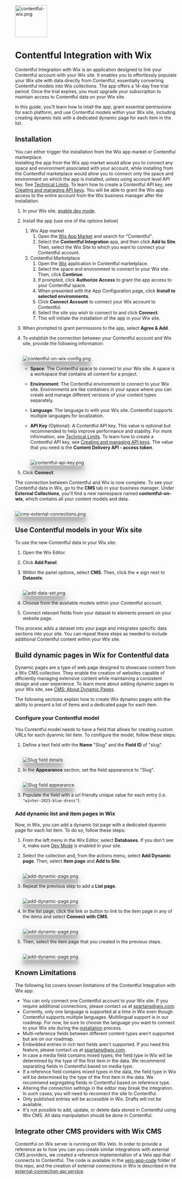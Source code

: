 <img src="docs/images/rectangle-logo.png" alt="contentful-wix.png" width="100"/><br>
# Contentful Integration with Wix

Contentful Integration with Wix is an application designed to link your Contentful account with your Wix site. It enables you to effortlessly populate your Wix site with data directly from Contentful, essentially converting Contentful models into Wix collections. The app offers a 14-day free trial period. Once the trial expires, you must upgrade your subscription to maintain access to Contentful data on your Wix site.

In this guide, you'll learn how to intall the app, grant essential permissions for each platform, and use Contentful models within your Wix site, including creating dynamic lists with a dedicated dynamic page for each item in the list.

## Installation

You can either trigger the installation from the Wix app market or Contentful marketplace.<br>
Installing the app from the Wix app market would allow you to connect any space and environment associated with your account, while installing from the Contentful marketplace would allow you to connect only the space and environment on which the app is installed, unless using account level API key. See [Technical Limits](https://www.contentful.com/developers/docs/technical-limits/). To learn how to create a Contentful API key, see [Creating and managing API keys](https://training.contentful.com/student/page/1050378-creating-and-managing-api-keys).
You will be able to grant the Wix app access to the entire account from the Wix business manager after the installation.

1. In your Wix site, [enable dev mode](https://dev.wix.com/docs/develop-websites/articles/getting-started/resources/about-velo-by-wix#to-enable-velo-on-your-site).
1. Install the app (use one of the options below)
   1. Wix App market 
      1. Open the [Wix App Market](https://www.wix.com/app-market/search-result?query=contentful) and search for "Contentful".
      2. Select the **Contentful Integration** app, and then click **Add to Site**. Then, select the Wix Site to which you want to connect your Contentful account.
   2. Contentful Marketplace
      1. Open the [Wix](https://app.contentful.com/deeplink?link=apps&id=5oytqBOh7xKU40F5c28zQE) application in Contentful marketplace.
      2. Select the space and environment to connect to your Wix site. Then, click **Continue**.
      2. If prompted, click **Authorize Access** to grant the app access to your Contentful space.
      3. When presented with the App Configuration page, click **Install to selected environments**.
      4. Click **Connect Account** to connect your Wix account to Contentful.
      5. Select the site you wish to connect to and click **Connect**.
      5. This will initiate the installation of the app in your Wix site.
1. When prompted to grant permissions to the app, select **Agree & Add**.
1. To establish the connection between your Contentful account and Wix site, provide the following information:

    <img alt="contentful-on-wix-config.png" src="docs/images/contentful-on-wix-config.png" style="margin-top: 16px; box-shadow: rgba(0, 0, 0, 0.3) 0px 19px 38px, rgba(0, 0, 0, 0.22) 0px 15px 12px;"/>

    * **Space**: The Contentful space to connect to your Wix site. A space is a workspace that contains all content for a project. 
    * **Environment**: The Contentful environment to connect to your Wix site. Environments are like containers in your space where you can create and manage different versions of your content types separately.
    * **Language**: The language to with your Wix site. Contentful supports multiple languages for localization.
    * **API Key** (Optional): A Contentful API key. This value is optional but recommended to help improve performance and stability. For more information, see [Technical Limits](https://www.contentful.com/developers/docs/technical-limits/). To learn how to create a Contentful API key, see [Creating and managing API keys](https://training.contentful.com/student/page/1050378-creating-and-managing-api-keys). The value that you need is the **Content Delivery API - access token**.

       <img alt="contentful-api-key.png" src="docs/images/contentful-api-key.png" style="margin-top: 16px; box-shadow: rgba(0, 0, 0, 0.3) 0px 19px 38px, rgba(0, 0, 0, 0.22) 0px 15px 12px;"/>

1. Click **Connect**.

The connection between Contentful and Wix is now complete. To see your Contentful data in Wix, go to the **CMS** tab in your business manager. Under **External Collections**, you'll find a new namespace named **contentful-on-wix**, which contains all your content models and data.

<img alt="cms-external-connections.png" src="docs/images/cms-external-connections.png" style="margin-top: 16px; box-shadow: rgba(0, 0, 0, 0.3) 0px 19px 38px, rgba(0, 0, 0, 0.22) 0px 15px 12px;"/>

## Use Contentful models in your Wix site

To use the new Contentful data in your Wix site:

1. Open the Wix Editor.
1. Click **Add Panel**.
1. Within the panel options, select **CMS**. Then, click the **+** sign next to **Datasets**.

   <img alt="add-data-set.png" src="docs/images/add-data-set.png" style="margin-top: 16px; box-shadow: rgba(0, 0, 0, 0.3) 0px 19px 38px, rgba(0, 0, 0, 0.22) 0px 15px 12px;"/>

1. Choose from the available models within your Contentful account.
1. Connect relevant fields from your dataset to elements present on your website page.

This process adds a dataset into your page and integrates specific data sections into your site. You can repeat these steps as needed to include additional Contentful content within your Wix site.

## Build dynamic pages in Wix for Contentful data

Dynamic pages are a type of web page designed to showcase content from a Wix CMS collection. They enable the creation of websites capable of efficiently managing extensive content while maintaining a consistent design and user experience. To learn more about adding dynamic pages to your Wix site, see [CMS: About Dynamic Pages](https://support.wix.com/en/article/cms-about-dynamic-pages).

The following sections explain how to create Wix dynamic pages with the ability to present a list of items and a dedicated page for each item.

### Configure your Contentful model

You Contentful model needs to have a field that allows for creating custom URLs for each dyanmic list item. To configure the model, follow these steps:

1. Define a text field with the **Name** "Slug" and the **Field ID** of "slug".

      <img alt="Slug field details" src="docs/images/slug-field-details.png" style="margin-top: 16px; box-shadow: rgba(0, 0, 0, 0.3) 0px 19px 38px, rgba(0, 0, 0, 0.22) 0px 15px 12px;"/>

1.  In the **Appearance** section, set the field appearance to "Slug".
          
      <img alt="Slug field appearance" src="docs/images/slug-field-appearance.png" style="margin-top: 16px; box-shadow: rgba(0, 0, 0, 0.3) 0px 19px 38px, rgba(0, 0, 0, 0.22) 0px 15px 12px;"/>
   
1. Populate the field with a url friendly unique value for each entry (i.e. `"winter-2023-blue-dress"`).

### Add dynamic list and item pages in Wix

Now, in Wix, you can add a dynamic list page with a dedicated dyanmic page for each list item. To do so, follow these steps:

1. From the left menu in the Wix Editor, select **Databases**. If you don't see it, make sure [Dev Mode](https://dev.wix.com/docs/develop-websites/articles/getting-started/resources/about-velo-by-wix#to-enable-velo-on-your-site) is enabled in your site.

1. Select the collection and, from the actions menu, select **Add Dynamic page**. Then, select **Item page** and **Add to Site**.

   <img alt="add-dynamic-page.png" src="docs/images/add-dynamic-page.png" style="margin-top: 16px; box-shadow: rgba(0, 0, 0, 0.3) 0px 19px 38px, rgba(0, 0, 0, 0.22) 0px 15px 12px;"/>

1. Repeat the previous step to add a **List page**.

    <img alt="add-dynamic-page.png" src="docs/images/dynamic-page-select-type.png" style="margin-top: 16px; box-shadow: rgba(0, 0, 0, 0.3) 0px 19px 38px, rgba(0, 0, 0, 0.22) 0px 15px 12px;"/>

1. In the list page, click the link or button to link to the item page in any of the items and select **Connect with CMS**.

   <img alt="add-dynamic-page.png" src="docs/images/dynamic-page-connect-with-cms.png" style="margin-top: 16px; box-shadow: rgba(0, 0, 0, 0.3) 0px 19px 38px, rgba(0, 0, 0, 0.22) 0px 15px 12px;"/>

1. Then, select the item page that you created in the previous steps.

   <img alt="add-dynamic-page.png" src="docs/images/dynamic-page-select-item-page.png" style="margin-top: 16px; box-shadow: rgba(0, 0, 0, 0.3) 0px 19px 38px, rgba(0, 0, 0, 0.22) 0px 15px 12px;"/>

## Known Limitations

The following list covers known limitations of the Contentful Integration with Wix app:

* You can only connect one Contentful account to your Wix site. If you require additional connections, please contact us at spartans@wix.com.
* Currently, only one language is supported at a time in Wix even though Contentful supports multiple languages. Multilingual support is in our roadmap. For now, be sure to choose the language you want to connect to your Wix site during the [installation](#installation) process.
* Multi-reference fields between different content types aren't supported but are on our roadmap.
* Embedded entries in rich text fields aren't supported. If you need this feature, please contact us at spartans@wix.com.
* In case a media field contains mixed types, the field type in Wix will be determined by the type of the first item in the data. We recommend separating fields in Contentful based on media type.
* If a reference field contains mixed types in the data, the field type in Wix will be determined by the type of the first item in the data. We recommend segregating fields in Contentful based on reference type.
* Altering the connection settings in the editor may break the integration. In such cases, you will need to reconnect the site to Contentful.
* Only published entries will be accessible in Wix. Drafts will not be available.
* It's not possible to add, update, or delete data stored in Contentful using Wix CMS. All data manipulation should be done in Contentful.

## Integrate other CMS providers with Wix CMS

Contentful on Wix server is running on Wix Velo. In order to provide a reference as to how you can you create similar integrations with external CMS providers, we created a reference implementation of a Velo app that connects to Contentful. The code is available in the [velo-app-code](velo-app-code) folder of this repo, and the creation of external connections in Wix is described in the [external-connection-api service](velo-app-code/velo-code/backend/services/external-connection-api.js).
